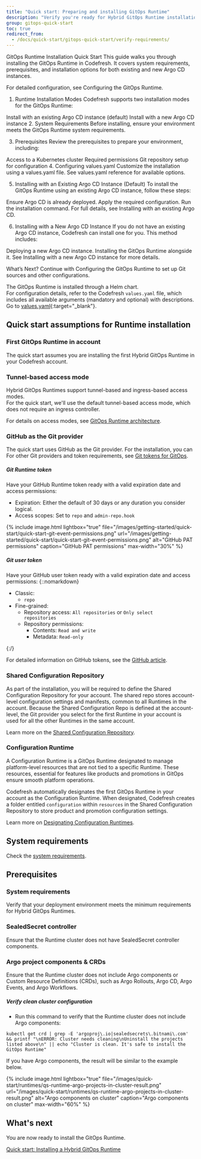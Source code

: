 ```yaml
---
title: "Quick start: Preparing and installing GitOps Runtime"
description: "Verify you're ready for Hybrid GitOps Runtime installation"
group: gitops-quick-start
toc: true
redirect_from:
  - /docs/quick-start/gitops-quick-start/verify-requirements/
---
```



GitOps Runtime Installation Quick Start
This guide walks you through installing the GitOps Runtime in Codefresh. It covers system requirements, prerequisites, and installation options for both existing and new Argo CD instances.

For detailed configuration, see Configuring the GitOps Runtime.

1. Runtime Installation Modes
Codefresh supports two installation modes for the GitOps Runtime:

Install with an existing Argo CD instance (default)
Install with a new Argo CD instance
2. System Requirements
Before installing, ensure your environment meets the GitOps Runtime system requirements.

3. Prerequisites
Review the prerequisites to prepare your environment, including:

Access to a Kubernetes cluster
Required permissions
Git repository setup for configuration
4. Configuring values.yaml
Customize the installation using a values.yaml file. See values.yaml reference for available options.

5. Installing with an Existing Argo CD Instance (Default)
To install the GitOps Runtime using an existing Argo CD instance, follow these steps:

Ensure Argo CD is already deployed.
Apply the required configuration.
Run the installation command.
For full details, see Installing with an existing Argo CD.

6. Installing with a New Argo CD Instance
If you do not have an existing Argo CD instance, Codefresh can install one for you. This method includes:

Deploying a new Argo CD instance.
Installing the GitOps Runtime alongside it.
See Installing with a new Argo CD instance for more details.

What’s Next?
Continue with Configuring the GitOps Runtime to set up Git sources and other configurations.










The GitOps Runtime is installed through a Helm chart.  
For configuration details, refer to the Codefresh `values.yaml` file, which includes all available arguments (mandatory and optional) with descriptions. Go to [values.yaml](https://github.com/codefresh-io/gitops-runtime-helm/blob/main/charts/gitops-runtime/values.yaml){:target="\_blank"}. 

## Quick start assumptions for Runtime installation

### First GitOps Runtime in account
The quick start assumes you are installing the first Hybrid GitOps Runtime in your Codefresh account. 

### Tunnel-based access mode
Hybrid GitOps Runtimes support tunnel-based and ingress-based access modes.    
For the quick start, we'll use the default tunnel-based access mode, which does not require an ingress controller.  

For details on access modes, see [GitOps Runtime architecture]({{site.baseurl}}/docs/installation/gitops/runtime-architecture/).

### GitHub as the Git provider  
The quick start uses GitHub as the Git provider. 
For the installation, you can
For other Git providers and token requirements, see [Git tokens for GitOps]({{site.baseurl}}/docs/security/git-tokens/).  

##### Git Runtime token
Have your GitHub Runtime token ready with a valid expiration date and access permissions:
  * Expiration: Either the default of 30 days or any duration you consider logical.
  * Access scopes: Set to `repo` and `admin-repo.hook`

  {% include 
   image.html 
   lightbox="true" 
   file="/images/getting-started/quick-start/quick-start-git-event-permissions.png" 
   url="/images/getting-started/quick-start/quick-start-git-event-permissions.png" 
   alt="GitHub PAT permissions" 
   caption="GitHub PAT permissions"
   max-width="30%" 
   %}  

##### Git user token
Have your GitHub user token ready with a valid expiration date and access permissions:
{::nomarkdown}<ul><li>Classic:<ul><li><code class="highlighter-rouge">repo</code></li></ul><li>Fine-grained:<ul><li>Repository access: <code class="highlighter-rouge">All repositories</code> or <code class="highlighter-rouge">Only select repositories</code></li><li>Repository permissions:<ul><li>Contents: <code class="highlighter-rouge">Read and write</code></li><li>Metadata: <code class="highlighter-rouge">Read-only</code></li></ul></li></ul></li></ul>{:/}


For detailed information on GitHub tokens, see the [GitHub article](https://docs.github.com/en/authentication/keeping-your-account-and-data-secure/creating-a-personal-access-token).

### Shared Configuration Repository
As part of the installation, you will be required to define the Shared Configuration Repository for your account. The shared repo stores account-level configuration settings and manifests, common to all Runtimes in the account. 
Because the Shared Configuration Repo is defined at the account-level, the Git provider you select for the first Runtime in your account is used for all the other Runtimes in the same account. 

Learn more on the [Shared Configuration Repository]({{site.baseurl}}/docs/installation/gitops/shared-configuration/).

### Configuration Runtime
A Configuration Runtime is a GitOps Runtime designated to manage platform-level resources that are not tied to a specific Runtime. These resources, essential for features like products and promotions in GitOps ensure smooth platform operations.  

Codefresh automatically designates the first GitOps Runtime in your account as the Configuration Runtime. When designated, Codefresh creates a folder entitled `configuration` within `resources` in the Shared Configuration Repository to store product and promotion configuration settings.  

Learn more on [Designating Configuration Runtimes]({{site.baseurl}}/docs/installation/gitops/configuration-runtime/).


## System requirements
Check the [system requirements]({{site.baseurl}}/docs/installation/gitops/runtime-install-with-new-argo-cd/#minimum-system-requirements).  


## Prerequisites





### System requirements 
Verify that your deployment environment meets the minimum requirements for Hybrid GitOps Runtimes.  

### SealedSecret controller
Ensure that the Runtime cluster does not have SealedSecret controller components.

### Argo project components & CRDs
Ensure that the Runtime cluster does not include Argo components or Custom Resource Definitions (CRDs), such as Argo Rollouts, Argo CD, Argo Events, and Argo Workflows.  

##### Verify clean cluster configuration
* Run this command to verify that the Runtime cluster does not include Argo components:

`kubectl get crd | grep -E 'argoproj\.io|sealedsecrets\.bitnami\.com' && printf "\nERROR: Cluster needs cleaning\nUninstall the projects listed above\n" || echo "Cluster is clean. It's safe to install the GitOps Runtime"`

If you have Argo components, the result will be similar to the example below.


{% include 
	image.html 
	lightbox="true" 
	file="/images/quick-start/runtimes/qs-runtime-argo-projects-in-cluster-result.png" 
	url="/images/quick-start/runtimes/qs-runtime-argo-projects-in-cluster-result.png" 
	alt="Argo components on cluster" 
	caption="Argo components on cluster"
  max-width="60%" 
%}

## What's next
You are now ready to install the GitOps Runtime.

[Quick start: Installing a Hybrid GitOps Runtime]({{site.baseurl}}/docs/gitops-quick-start/runtime/)
